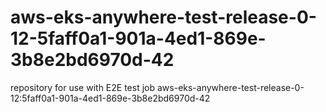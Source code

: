 # aws-eks-anywhere-test-release-0-12-5faff0a1-901a-4ed1-869e-3b8e2bd6970d-42
repository for use with E2E test job aws-eks-anywhere-test-release-0-12:5faff0a1-901a-4ed1-869e-3b8e2bd6970d-42
